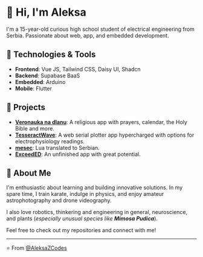 # 👋 Hi, I'm Aleksa

I'm a 15-year-old curious high school student of electrical engineering from Serbia. Passionate about web, app, and embedded development.

## 🔧 Technologies & Tools

- **Frontend**: Vue JS, Tailwind CSS, Daisy UI, Shadcn
- **Backend**: Supabase BaaS
- **Embedded**: Arduino
- **Mobile**: Flutter

## 🌟 Projects

- **[Veronauka na dlanu](https://github.com/AleksaZCodes/VeronaukaNaDlanu)**: A religious app with prayers, calendar, the Holy Bible and more.
- **[TesseractWave](https://github.com/AleksaZCodes/TesseractWave)**: A web serial plotter app hypercharged with options for electrophysiology readings.
- **[mesec](https://github.com/AleksaZCodes/mesec)**: Lua translated to Serbian.
- **[ExceedED](https://github.com/AleksaZCodes/ExceedED-App)**: An unfinished app with great potential.

## 🚀 About Me

I'm enthusiastic about learning and building innovative solutions. In my spare time, I train karate, indulge in physics, and enjoy amateur astrophotography and drone videography.

I also love robotics, thinkering and engineering in general, neuroscience, and plants (_especially unusual species like **Mimosa Pudica**_).

Feel free to check out my repositories and connect with me!

---

⭐️ From [@AleksaZCodes](https://github.com/AleksaZCodes)
